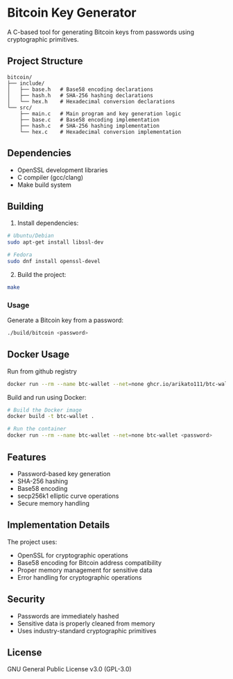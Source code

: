 # Bitcoin Key Generator

A C-based tool for generating Bitcoin keys from passwords using cryptographic primitives.

## Project Structure
```
bitcoin/
├── include/
│   ├── base.h   # Base58 encoding declarations
│   ├── hash.h   # SHA-256 hashing declarations
│   └── hex.h    # Hexadecimal conversion declarations
└── src/
    ├── main.c   # Main program and key generation logic
    ├── base.c   # Base58 encoding implementation
    ├── hash.c   # SHA-256 hashing implementation
    └── hex.c    # Hexadecimal conversion implementation
```

## Dependencies
- OpenSSL development libraries
- C compiler (gcc/clang)
- Make build system

## Building
1. Install dependencies:
```bash
# Ubuntu/Debian
sudo apt-get install libssl-dev

# Fedora
sudo dnf install openssl-devel
```

2. Build the project:
```bash
make
```

### Usage
Generate a Bitcoin key from a password:
```bash
./build/bitcoin <password>
```

## Docker Usage

Run from github registry

```bash
docker run --rm --name btc-wallet --net=none ghcr.io/arikato111/btc-wallet <password>
```

Build and run using Docker:
```bash
# Build the Docker image
docker build -t btc-wallet .

# Run the container
docker run --rm --name btc-wallet --net=none btc-wallet <password>
```

## Features
- Password-based key generation
- SHA-256 hashing
- Base58 encoding
- secp256k1 elliptic curve operations
- Secure memory handling

## Implementation Details
The project uses:
- OpenSSL for cryptographic operations
- Base58 encoding for Bitcoin address compatibility
- Proper memory management for sensitive data
- Error handling for cryptographic operations

## Security
- Passwords are immediately hashed
- Sensitive data is properly cleaned from memory
- Uses industry-standard cryptographic primitives

## License
GNU General Public License v3.0 (GPL-3.0)
